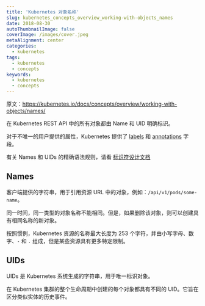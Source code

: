 ```yaml
---
title: 'Kubernetes 对象名称'
slug: kubernetes_concepts_overview_working-with-objects_names
date: 2018-08-30
autoThumbnailImage: false
coverImage: /images/cover.jpeg
metaAlignment: center
categories:
  - kubernetes
tags:
  - kubernetes
  - concepts
keywords:
  - kubernetes
  - concepts
---
```


原文：https://kubernetes.io/docs/concepts/overview/working-with-objects/names/

在 Kubernetes REST API 中的所有对象都由 Name 和 UID 明确标识。

<!--more-->

对于不唯一的用户提供的属性，Kubernetes 提供了 [labels](https://kubernetes.io/docs/user-guide/labels) 和 [annotations](https://kubernetes.io/docs/concepts/overview/working-with-objects/annotations/) 字段。

有关 Names 和 UIDs 的精确语法规则，请看 [标识符设计文档](https://git.k8s.io/community/contributors/design-proposals/architecture/identifiers.md)

## Names

客户端提供的字符串，用于引用资源 URL 中的对象，例如：`/api/v1/pods/some-name`。

同一时间，同一类型的对象名称不能相同。但是，如果删除该对象，则可以创建具有相同名称的新对象。

按照惯例，Kubernetes 资源的名称最大长度为 253 个字符，并由小写字母、数字、`-` 和 `.` 组成，但是某些资源具有更多特定限制。

## UIDs

UIDs 是 Kubernetes 系统生成的字符串，用于唯一标识对象。

在 Kubernetes 集群的整个生命周期中创建的每个对象都具有不同的 UID。它旨在区分类似实体的历史事件。
